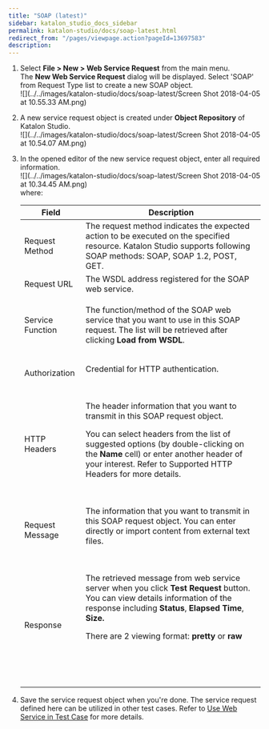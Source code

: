 ```yaml
---
title: "SOAP (latest)" 
sidebar: katalon_studio_docs_sidebar
permalink: katalon-studio/docs/soap-latest.html 
redirect_from: "/pages/viewpage.action?pageId=13697583" 
description: 
---
```

1.  Select **File > New > Web Service Request** from the main menu. The **New Web Service Request** dialog will be displayed. Select 'SOAP' from Request Type list to create a new SOAP object.  
    ![](../../images/katalon-studio/docs/soap-latest/Screen Shot 2018-04-05 at 10.55.33 AM.png)  
      
    
2.  A new service request object is created under **Object Repository** of Katalon Studio.  
    ![](../../images/katalon-studio/docs/soap-latest/Screen Shot 2018-04-05 at 10.54.07 AM.png)  
      
    
3.  In the opened editor of the new service request object, enter all required information.  
    ![](../../images/katalon-studio/docs/soap-latest/Screen Shot 2018-04-05 at 10.34.45 AM.png)  
    where:
    
    <table><thead><tr><th><div>Field</div></th><th><div>Description</div></th></tr></thead><tbody><tr><td>Request Method</td><td><span>The request method indicates the expected action to be executed on the specified resource. Katalon Studio supports following SOAP methods: SOAP, SOAP 1.2, POST, GET.</span></td></tr><tr><td>Request URL</td><td>The WSDL address registered for the SOAP web service.</td></tr><tr><td>Service Function</td><td><div><p>The function/method of the SOAP web service that you want to use in this SOAP request. The list will be retrieved after clicking&nbsp;<strong>Load from WSDL</strong>. <span><img></span></p></div></td></tr><tr><td>Authorization</td><td><div><p>Credential for HTTP authentication.</p><p><span><img></span></p></div></td></tr><tr><td>HTTP Headers</td><td><div><p>The header information that you want to transmit in this SOAP request object.</p><p>You can select headers from the list of suggested options (by double-clicking on the&nbsp;<strong>Name</strong>&nbsp;cell) or enter another header of your interest. Refer to&nbsp;<a>Supported HTTP Headers</a>&nbsp;for more details.</p><p><span><img></span></p></div></td></tr><tr><td>Request Message</td><td><div><p>The information that you want to transmit in this SOAP request object.&nbsp;You can enter directly or import content from external text files.&nbsp;</p><p><span><img></span></p></div></td></tr><tr><td>Response</td><td><div><p>The retrieved message from web service server when you click&nbsp;<strong>Test Request </strong>button. You can view details information of the response including <strong>Status</strong>, <strong>Elapsed Time</strong>, <strong>Size.</strong></p><p>There are 2 viewing format: <strong>pretty</strong> or <strong>raw</strong></p><p><span><img></span> <span><img></span></p><p>&nbsp;</p></div></td></tr></tbody></table>
    
4.  Save the service request object when you're done. The service request defined here can be utilized in other test cases. Refer to [Use Web Service in Test Case](/display/KD/Using+Web+Service+in+Test+Case) for more details.